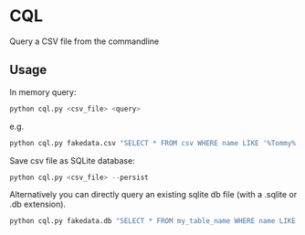 # CQL

Query a CSV file from the commandline

## Usage

In memory query:

```py
python cql.py <csv_file> <query>
```

e.g.

```py
python cql.py fakedata.csv "SELECT * FROM csv WHERE name LIKE '%Tommy% AND date_of_birth < '1980-01-01';"
```

Save csv file as SQLite database:

```py
python cql.py <csv_file> --persist
```

Alternatively you can directly query an existing sqlite db file (with a .sqlite or .db extension).
```py
python cql.py fakedata.db "SELECT * FROM my_table_name WHERE name LIKE '%Tommy% AND date_of_birth < '1980-01-01';"
```
